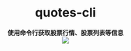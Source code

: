 <h1 align="center">quotes-cli</h1>
<div align="center">
 <strong>
   使用命令行获取股票行情、股票列表等信息
 </strong>
</div>
<div align="center">

<img src="https://github.com/Yangzhenzhao/quotes-cli/workflows/CI/badge.svg" />
 
</div>
